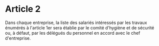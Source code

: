# Article 2

Dans chaque entreprise, la liste des salariés intéressés par les travaux énumérés à l'article 1er sera établie par le comité d'hygiène et de sécurité ou, à défaut, par les délégués du personnel en accord avec le chef d'entreprise.
